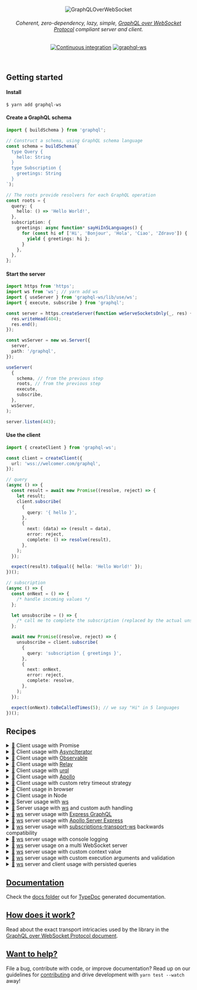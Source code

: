 <div align="center">
  <br />

![GraphQLOverWebSocket](https://user-images.githubusercontent.com/25294569/94527042-172dba00-023f-11eb-944b-88c0bd58a8d2.gif)

  <h6>Coherent, zero-dependency, lazy, simple, <a href="PROTOCOL.md">GraphQL over WebSocket Protocol</a> compliant server and client.</h6>

[![Continuous integration](https://github.com/enisdenjo/graphql-ws/workflows/Continuous%20integration/badge.svg)](https://github.com/enisdenjo/graphql-ws/actions?query=workflow%3A%22Continuous+integration%22) [![graphql-ws](https://img.shields.io/npm/v/graphql-ws.svg?label=graphql-ws&logo=npm)](https://www.npmjs.com/package/graphql-ws)

  <br />
</div>

## Getting started

#### Install

```shell
$ yarn add graphql-ws
```

#### Create a GraphQL schema

```ts
import { buildSchema } from 'graphql';

// Construct a schema, using GraphQL schema language
const schema = buildSchema(`
  type Query {
    hello: String
  }
  type Subscription {
    greetings: String
  }
`);

// The roots provide resolvers for each GraphQL operation
const roots = {
  query: {
    hello: () => 'Hello World!',
  },
  subscription: {
    greetings: async function* sayHiIn5Languages() {
      for (const hi of ['Hi', 'Bonjour', 'Hola', 'Ciao', 'Zdravo']) {
        yield { greetings: hi };
      }
    },
  },
};
```

#### Start the server

```ts
import https from 'https';
import ws from 'ws'; // yarn add ws
import { useServer } from 'graphql-ws/lib/use/ws';
import { execute, subscribe } from 'graphql';

const server = https.createServer(function weServeSocketsOnly(_, res) {
  res.writeHead(404);
  res.end();
});

const wsServer = new ws.Server({
  server,
  path: '/graphql',
});

useServer(
  {
    schema, // from the previous step
    roots, // from the previous step
    execute,
    subscribe,
  },
  wsServer,
);

server.listen(443);
```

#### Use the client

```ts
import { createClient } from 'graphql-ws';

const client = createClient({
  url: 'wss://welcomer.com/graphql',
});

// query
(async () => {
  const result = await new Promise((resolve, reject) => {
    let result;
    client.subscribe(
      {
        query: '{ hello }',
      },
      {
        next: (data) => (result = data),
        error: reject,
        complete: () => resolve(result),
      },
    );
  });

  expect(result).toEqual({ hello: 'Hello World!' });
})();

// subscription
(async () => {
  const onNext = () => {
    /* handle incoming values */
  };

  let unsubscribe = () => {
    /* call me to complete the subscription (replaced by the actual unsubscribe in the promise below) */
  };

  await new Promise((resolve, reject) => {
    unsubscribe = client.subscribe(
      {
        query: 'subscription { greetings }',
      },
      {
        next: onNext,
        error: reject,
        complete: resolve,
      },
    );
  });

  expect(onNext).toBeCalledTimes(5); // we say "Hi" in 5 languages
})();
```

## Recipes

<details id="promise">
<summary><a href="#promise">🔗</a> Client usage with Promise</summary>

```ts
import { createClient, SubscribePayload } from 'graphql-ws';

const client = createClient({
  url: 'wss://hey.there/graphql',
});

async function execute<T>(payload: SubscribePayload) {
  return new Promise<T>((resolve, reject) => {
    let result: T;
    client.subscribe<T>(payload, {
      next: (data) => (result = data),
      error: reject,
      complete: () => resolve(result),
    });
  });
}

// use
(async () => {
  try {
    const result = await execute({
      query: '{ hello }',
    });
    // complete
    // next = result = { data: { hello: 'Hello World!' } }
  } catch (err) {
    // error
  }
})();
```

</details>

<details id="async-iterator">
<summary><a href="#async-iterator">🔗</a> Client usage with <a href="https://developer.mozilla.org/en-US/docs/Web/JavaScript/Reference/Global_Objects/Symbol/asyncIterator">AsyncIterator</a></summary>

```ts
import { createClient, SubscribePayload } from 'graphql-ws';

const client = createClient({
  url: 'wss://iterators.ftw/graphql',
});

function subscribe<T>(payload: SubscribePayload): AsyncIterableIterator<T> {
  let deferred: {
    resolve: (done: boolean) => void;
    reject: (err: unknown) => void;
  } | null = null;
  const pending: T[] = [];
  let throwMe: unknown = null,
    done = false;
  const dispose = client.subscribe<T>(payload, {
    next: (data) => {
      pending.push(data);
      deferred?.resolve(false);
    },
    error: (err) => {
      throwMe = err;
      deferred?.reject(throwMe);
    },
    complete: () => {
      done = true;
      deferred?.resolve(true);
    },
  });
  return {
    [Symbol.asyncIterator]() {
      return this;
    },
    async next() {
      if (done) return { done: true, value: undefined };
      if (throwMe) throw throwMe;
      if (pending.length) return { value: pending.shift()! };
      return (await new Promise<boolean>(
        (resolve, reject) => (deferred = { resolve, reject }),
      ))
        ? { done: true, value: undefined }
        : { value: pending.shift()! };
    },
    async return() {
      dispose();
      return { done: true, value: undefined };
    },
  };
}

(async () => {
  const subscription = subscribe({
    query: 'subscription { greetings }',
  });
  // subscription.return() to dispose

  for await (const result of subscription) {
    // next = result = { data: { greetings: 5x } }
  }
  // complete
})();
```

</details>

<details id="observable">
<summary><a href="#observable">🔗</a> Client usage with <a href="https://github.com/tc39/proposal-observable">Observable</a></summary>

```ts
import { Observable } from 'relay-runtime';
// or
import { Observable } from '@apollo/client';
// or
import { Observable } from 'rxjs';
// or
import Observable from 'zen-observable';
// or any other lib which implements Observables as per the ECMAScript proposal: https://github.com/tc39/proposal-observable

const client = createClient({
  url: 'wss://graphql.loves/observables',
});

function toObservable(operation) {
  return new Observable((observer) =>
    client.subscribe(operation, {
      next: (data) => observer.next(data),
      error: (err) => observer.error(err),
      complete: () => observer.complete(),
    }),
  );
}

const observable = toObservable({ query: `subscription { ping }` });

const subscription = observable.subscribe({
  next: (data) => {
    expect(data).toBe({ data: { ping: 'pong' } });
  },
});

// ⏱

subscription.unsubscribe();
```

</details>

<details id="relay">
<summary><a href="#relay">🔗</a> Client usage with <a href="https://relay.dev">Relay</a></summary>

```ts
import { GraphQLError } from 'graphql';
import {
  Network,
  Observable,
  RequestParameters,
  Variables,
} from 'relay-runtime';
import { createClient } from 'graphql-ws';

const subscriptionsClient = createClient({
  url: 'wss://i.love/graphql',
  connectionParams: () => {
    const session = getSession();
    if (!session) {
      return {};
    }
    return {
      Authorization: `Bearer ${session.token}`,
    };
  },
});

// yes, both fetch AND subscribe handled in one implementation
function fetchOrSubscribe(operation: RequestParameters, variables: Variables) {
  return Observable.create((sink) => {
    if (!operation.text) {
      return sink.error(new Error('Operation text cannot be empty'));
    }
    return subscriptionsClient.subscribe(
      {
        operationName: operation.name,
        query: operation.text,
        variables,
      },
      {
        ...sink,
        error: (err) => {
          if (err instanceof Error) {
            sink.error(err);
          } else if (err instanceof CloseEvent) {
            sink.error(
              new Error(
                `Socket closed with event ${err.code}` + err.reason
                  ? `: ${err.reason}` // reason will be available on clean closes
                  : '',
              ),
            );
          } else {
            sink.error(
              new Error(
                (err as GraphQLError[])
                  .map(({ message }) => message)
                  .join(', '),
              ),
            );
          }
        },
      },
    );
  });
}

export const network = Network.create(fetchOrSubscribe, fetchOrSubscribe);
```

</details>

<details id="urql">
<summary><a href="#urql">🔗</a> Client usage with <a href="https://formidable.com/open-source/urql/">urql</a></summary>

```ts
import { createClient, defaultExchanges, subscriptionExchange } from 'urql';
import { createClient as createWSClient } from 'graphql-ws';

const wsClient = createWSClient({
  url: 'wss://its.urql/graphql',
});

const client = createClient({
  url: '/graphql',
  exchanges: [
    ...defaultExchanges,
    subscriptionExchange({
      forwardSubscription(operation) {
        return {
          subscribe: (sink) => {
            const dispose = wsClient.subscribe(operation, sink);
            return {
              unsubscribe: dispose,
            };
          },
        };
      },
    }),
  ],
});
```

</details>

<details id="apollo-client">
<summary><a href="#apollo-client">🔗</a> Client usage with <a href="https://www.apollographql.com">Apollo</a></summary>

```typescript
import { ApolloLink, Operation, FetchResult, Observable } from '@apollo/client';
import { print, GraphQLError } from 'graphql';
import { createClient, ClientOptions, Client } from 'graphql-ws';

class WebSocketLink extends ApolloLink {
  private client: Client;

  constructor(options: ClientOptions) {
    super();
    this.client = createClient(options);
  }

  public request(operation: Operation): Observable<FetchResult> {
    return new Observable((sink) => {
      return this.client.subscribe<FetchResult>(
        { ...operation, query: print(operation.query) },
        {
          next: sink.next.bind(sink),
          complete: sink.complete.bind(sink),
          error: (err) => {
            if (err instanceof Error) {
              sink.error(err);
            } else if (err instanceof CloseEvent) {
              sink.error(
                new Error(
                  `Socket closed with event ${err.code}` + err.reason
                    ? `: ${err.reason}` // reason will be available on clean closes
                    : '',
                ),
              );
            } else {
              sink.error(
                new Error(
                  (err as GraphQLError[])
                    .map(({ message }) => message)
                    .join(', '),
                ),
              );
            }
          },
        },
      );
    });
  }
}

const link = new WebSocketLink({
  url: 'wss://where.is/graphql',
  connectionParams: () => {
    const session = getSession();
    if (!session) {
      return {};
    }
    return {
      Authorization: `Bearer ${session.token}`,
    };
  },
});
```

</details>

<details id="retry-strategy">
<summary><a href="#retry-strategy">🔗</a> Client usage with custom retry timeout strategy</summary>

```typescript
import { createClient } from 'graphql-ws';
import { waitForHealthy } from 'my-servers';

const url = 'wss://i.want.retry/control/graphql';

const client = createClient({
  url,
  retryWait: async function waitForServerHealthyBeforeRetry() {
    // if you have a server healthcheck, you can wait for it to become
    // healthy before retrying after an abrupt disconnect (most commonly a restart)
    await waitForHealthy(url);

    // after the server becomes ready, wait for a second + random 0-3s timeout
    // (avoid DDoSing yourself) and try connecting again
    await new Promise((resolve) =>
      setTimeout(resolve, 1000 + Math.random() * 3000),
    );
  },
});
```

</details>

<details id="browser">
<summary><a href="#browser">🔗</a> Client usage in browser</summary>

```html
<!DOCTYPE html>
<html>
  <head>
    <meta charset="utf-8" />
    <title>GraphQL over WebSocket</title>
    <script
      type="text/javascript"
      src="https://unpkg.com/graphql-ws/umd/graphql-ws.min.js"
    ></script>
  </head>
  <body>
    <script type="text/javascript">
      const client = graphqlWs.createClient({
        url: 'wss://umdfor.the/win/graphql',
      });

      // consider other recipes for usage inspiration
    </script>
  </body>
</html>
```

</details>

<details id="node-client">
<summary><a href="#node-client">🔗</a> Client usage in Node</summary>

```ts
const ws = require('ws'); // yarn add ws
const Crypto = require('crypto');
const { createClient } = require('graphql-ws');

const client = createClient({
  url: 'wss://no.browser/graphql',
  webSocketImpl: ws,
  /**
   * Generates a v4 UUID to be used as the ID.
   * Reference: https://stackoverflow.com/a/2117523/709884
   */
  generateID: () =>
    ([1e7] + -1e3 + -4e3 + -8e3 + -1e11).replace(/[018]/g, (c) =>
      (c ^ (Crypto.randomBytes(1)[0] & (15 >> (c / 4)))).toString(16),
    ),
});

// consider other recipes for usage inspiration
```

</details>

<details id="ws">
<summary><a href="#ws">🔗</a> Server usage with <a href="https://github.com/websockets/ws">ws</a></summary>

```ts
// minimal version of `import { useServer } from 'graphql-ws/lib/use/ws';`

import https from 'https';
import ws from 'ws'; // yarn add ws
import { makeServer } from 'graphql-ws';
import { execute, subscribe } from 'graphql';
import { schema } from 'my-graphql-schema';

// create https server
const server = https.createServer(function weServeSocketsOnly(_, res) {
  res.writeHead(404);
  res.end();
});

// make
const gqlServer = makeServer({
  schema,
  execute,
  subscribe,
});

// create websocket server
const wsServer = new ws.Server({
  server,
  path: '/graphql',
});

// implement
wsServer.on('connection', (socket, request) => {
  // a new socket opened, let graphql-ws take over
  const closed = gqlServer.opened(
    {
      protocol: socket.protocol, // will be validated
      send: (data) =>
        new Promise((resolve, reject) => {
          socket.send(data, (err) => (err ? reject(err) : resolve()));
        }), // control your data flow by timing the promise resole
      close: (code, reason) => socket.close(code, reason), // there are protocol standard closures
      onMessage: (cb) =>
        socket.on('message', async (event) => {
          try {
            // wait for the the operation to complete
            // - if query/mutation, waits for result
            // - if subscription, waits for complete
            await cb(event.toString());
          } catch (err) {
            // all errors that could be thrown during the
            // execution of operations, will be caught here
            socket.close(1011, err.message);
          }
        }),
    },
    // pass values to the `extra` field in the context
    { socket, request },
  );

  // notify server that the socket closed
  socket.once('close', (code, reason) => closed(code, reason));
});

server.listen(443);
```

</details>

<details id="ws-auth-handling">
<summary><a href="#ws-auth-handling">🔗</a> Server usage with <a href="https://github.com/websockets/ws">ws</a> and custom auth handling</summary>

```ts
// check extended implementation at `{ useServer } from 'graphql-ws/lib/use/ws'`

import http from 'http';
import https from 'https';
import ws from 'ws'; // yarn add ws
import { makeServer } from 'graphql-ws';
import { execute, subscribe } from 'graphql';
import { schema } from 'my-graphql-schema';
import { validate } from 'my-auth';

// extra in the context
interface Extra {
  readonly request: http.IncomingMessage;
}

// your custom auth
class Forbidden extends Error {}
function handleAuth(request: http.IncomingMessage) {
  // do your auth on every subscription connect
  const good = validate(request.headers['authorization']);
  // or const { iDontApprove } = session(request.cookies);
  if (!good) {
    // throw a custom error to be handled
    throw new Forbidden(':(');
  }
}

// create https server
const server = https.createServer(function weServeSocketsOnly(_, res) {
  res.writeHead(404);
  res.end();
});

// make graphql server
const gqlServer = makeServer<Extra>({
  schema,
  execute,
  subscribe,
  onConnect: async (ctx) => {
    // do your auth on every connect
    await handleAuth(ctx.extra.request);
  },
  onSubscribe: async (ctx) => {
    // or maybe on every subscribe
    await handleAuth(ctx.extra.request);
  },
  onNext: async (ctx) => {
    // haha why not on every result emission?
    await handleAuth(ctx.extra.request);
  },
});

// create websocket server
const wsServer = new ws.Server({
  server,
  path: '/graphql',
});

// implement
wsServer.on('connection', (socket, request) => {
  // you may even reject the connection without ever reaching the lib
  // return socket.close(4403, 'Forbidden');

  // pass the connection to graphql-ws
  const closed = gqlServer.opened(
    {
      protocol: socket.protocol, // will be validated
      send: (data) =>
        new Promise((resolve, reject) => {
          // control your data flow by timing the promise resolve
          socket.send(data, (err) => (err ? reject(err) : resolve()));
        }),
      close: (code, reason) => socket.close(code, reason), // for standard closures
      onMessage: (cb) => {
        socket.on('message', async (event) => {
          try {
            // wait for the the operation to complete
            // - if init message, waits for connect
            // - if query/mutation, waits for result
            // - if subscription, waits for complete
            await cb(event.toString());
          } catch (err) {
            // all errors that could be thrown during the
            // execution of operations, will be caught here
            if (err instanceof Forbidden) {
              // your magic
            } else {
              socket.close(1011, err.message);
            }
          }
        });
      },
    },
    // pass request to the extra
    { request },
  );

  // notify server that the socket closed
  socket.once('close', (code, reason) => closed(code, reason));
});

server.listen(443);
```

</details>

<details id="express">
<summary><a href="#express">🔗</a> <a href="https://github.com/websockets/ws">ws</a> server usage with <a href="https://github.com/graphql/express-graphql">Express GraphQL</a></summary>

```typescript
import https from 'https';
import ws from 'ws'; // yarn add ws
import express from 'express';
import { graphqlHTTP } from 'express-graphql';
import { useServer } from 'graphql-ws/lib/use/ws';
import { execute, subscribe } from 'graphql';
import { schema } from 'my-graphql-schema';

// create express and middleware
const app = express();
app.use('/graphql', graphqlHTTP({ schema }));

// create a http server using express
const server = https.createServer(app);

// create websocket server
const wsServer = new ws.Server({
  server,
  path: '/graphql',
});

app.listen(443, () => {
  useServer(
    {
      schema,
      execute,
      subscribe,
    },
    wsServer,
  );
});
```

</details>

<details id="apollo-server-express">
<summary><a href="#apollo-server-express">🔗</a> <a href="https://github.com/websockets/ws">ws</a> server usage with <a href="https://github.com/apollographql/apollo-server/tree/main/packages/apollo-server-express">Apollo Server Express</a></summary>

```typescript
import https from 'https';
import express from 'express';
import { ApolloServer } from 'apollo-server-express';
import ws from 'ws'; // yarn add ws
import { useServer } from 'graphql-ws/lib/use/ws';
import { execute, subscribe } from 'graphql';
import { schema } from 'my-graphql-schema';

// create express
const app = express();

// create apollo server
const apolloServer = new ApolloServer({ schema });

// apply middleware
apolloServer.applyMiddleware({ app });

// create a http server using express
const server = https.createServer(app);

// create websocket server
const wsServer = new ws.Server({
  server,
  path: '/graphql',
});

app.listen(443, () => {
  useServer(
    {
      schema,
      execute,
      subscribe,
    },
    wsServer,
  );
});
```

</details>

<details id="ws-backwards-compat">
<summary><a href="#ws-backwards-compat">🔗</a> <a href="https://github.com/websockets/ws">ws</a> server usage with <a href="https://github.com/apollographql/subscriptions-transport-ws">subscriptions-transport-ws</a> backwards compatibility</summary>

```ts
import https from 'https';
import ws from 'ws'; // yarn add ws
import { execute, subscribe } from 'graphql';
import { GRAPHQL_TRANSPORT_WS_PROTOCOL } from 'graphql-ws';
import { useServer } from 'graphql-ws/lib/use/ws';
import { SubscriptionServer, GRAPHQL_WS } from 'subscriptions-transport-ws';
import { schema } from 'my-graphql-schema';

// graphql-ws
const graphqlWs = new ws.Server({ noServer: true });
useServer(
  {
    schema,
    execute,
    subscribe,
  },
  graphqlWs,
);

// subscriptions-transport-ws
const subTransWs = new ws.Server({ noServer: true });
SubscriptionServer.create(
  {
    schema,
    execute,
    subscribe,
  },
  subTransWs,
);

// create https server
const server = https.createServer(function weServeSocketsOnly(_, res) {
  res.writeHead(404);
  res.end();
});

// listen for upgrades and delegate requests according to the WS subprotocol
server.on('upgrade', (req, socket, head) => {
  // extract websocket subprotocol from header
  const protocol = req.headers['sec-websocket-protocol'];
  const protocols = Array.isArray(protocol)
    ? protocol
    : protocol?.split(',').map((p) => p.trim());

  // decide which websocket server to use
  const wss =
    protocols?.includes(GRAPHQL_WS) && // subscriptions-transport-ws subprotocol
    !protocols.includes(GRAPHQL_TRANSPORT_WS_PROTOCOL) // graphql-ws subprotocol
      ? subTransWs
      : // graphql-ws will welcome its own subprotocol and
        // gracefully reject invalid ones. if the client supports
        // both transports, graphql-ws will prevail
        graphqlWs;
  wss.handleUpgrade(req, socket, head, (ws) => {
    wss.emit('connection', ws, req);
  });
});
```

</details>

<details id="logging">
<summary><a href="#logging">🔗</a> <a href="https://github.com/websockets/ws">ws</a> server usage with console logging</summary>

```typescript
import https from 'https';
import { execute, subscribe } from 'graphql';
import ws from 'ws'; // yarn add ws
import { useServer } from 'graphql-ws/lib/use/ws';
import { schema } from 'my-graphql-schema';

const server = https.createServer(function weServeSocketsOnly(_, res) {
  res.writeHead(404);
  res.end();
});

const wsServer = new ws.Server({
  server,
  path: '/graphql',
});

useServer(
  {
    schema,
    onConnect: (ctx) => {
      console.log('Connect', ctx);
    },
    onSubscribe: (ctx, msg) => {
      console.log('Subscribe', { ctx, msg });
    },
    onNext: (ctx, msg, args, result) => {
      console.debug('Next', { ctx, msg, args, result });
    },
    onError: (ctx, msg, errors) => {
      console.error('Error', { ctx, msg, errors });
    },
    onComplete: (ctx, msg) => {
      console.log('Complete', { ctx, msg });
    },
  },
  wsServer,
);

server.listen(443);
```

</details>

<details id="multi-ws">
<summary><a href="#multi-ws">🔗</a> <a href="https://github.com/websockets/ws">ws</a> server usage on a multi WebSocket server</summary>

```typescript
import https from 'https';
import ws from 'ws'; // yarn add ws
import url from 'url';
import { execute, subscribe } from 'graphql';
import { createClient } from 'graphql-ws';
import { useServer } from 'graphql-ws/lib/use/ws';
import { schema } from 'my-graphql-schema';

const server = https.createServer(function weServeSocketsOnly(_, res) {
  res.writeHead(404);
  res.end();
});

/**
 * Two websocket servers on different paths:
 * - `/wave` sends out waves
 * - `/graphql` serves graphql
 */
const waveWS = new ws.Server({ noServer: true });
const graphqlWS = new ws.Server({ noServer: true });

// delegate upgrade requests to relevant destinations
server.on('upgrade', (request, socket, head) => {
  const pathname = url.parse(request.url).pathname;

  if (pathname === '/wave') {
    waveWS.handleUpgrade(request, socket, head, (client) => {
      waveWS.emit('connection', client, request);
    });
  } else if (pathname === '/graphql') {
    graphqlWS.handleUpgrade(request, socket, head, (client) => {
      graphqlWS.emit('connection', client, request);
    });
  } else {
    socket.destroy();
  }
});

// wave on connect
waveWS.on('connection', (socket) => {
  socket.send('🌊');
});

// serve graphql
useServer(
  {
    schema,
    execute,
    subscribe,
  },
  graphqlWS,
);

server.listen(443);
```

</details>

<details id="context">
<summary><a href="#context">🔗</a> <a href="https://github.com/websockets/ws">ws</a> server usage with custom context value</summary>

```typescript
import { validate, execute, subscribe } from 'graphql';
import ws from 'ws'; // yarn add ws
import { useServer } from 'graphql-ws/lib/use/ws';
import { schema, roots, getDynamicContext } from 'my-graphql';

useServer(
  {
    context: (ctx, msg, args) => {
      return getDynamicContext(ctx, msg, args);
    }, // or static context by supplying the value direcly
    schema,
    roots,
    execute,
    subscribe,
  },
  wsServer,
);
```

</details>

<details id="custom-exec">
<summary><a href="#custom-exec">🔗</a> <a href="https://github.com/websockets/ws">ws</a> server usage with custom execution arguments and validation</summary>

```typescript
import { parse, validate, execute, subscribe } from 'graphql';
import ws from 'ws'; // yarn add ws
import { useServer } from 'graphql-ws/lib/use/ws';
import { schema, myValidationRules } from 'my-graphql';

useServer(
  {
    execute,
    subscribe,
    onSubscribe: (ctx, msg) => {
      const args = {
        schema,
        operationName: msg.payload.operationName,
        document: parse(msg.payload.query),
        variableValues: msg.payload.variables,
      };

      // dont forget to validate when returning custom execution args!
      const errors = validate(args.schema, args.document, myValidationRules);
      if (errors.length > 0) {
        return errors; // return `GraphQLError[]` to send `ErrorMessage` and stop subscription
      }

      return args;
    },
  },
  wsServer,
);
```

</details>

<details id="persisted">
<summary><a href="#persisted">🔗</a> <a href="https://github.com/websockets/ws">ws</a> server and client usage with persisted queries</summary>

```typescript
// 🛸 server

import { parse, execute, subscribe } from 'graphql';
import ws from 'ws'; // yarn add ws
import { useServer } from 'graphql-ws/lib/use/ws';
import { schema } from 'my-graphql-schema';

// a unique GraphQL execution ID used for representing
// a query in the persisted queries store. when subscribing
// you should use the `SubscriptionPayload.query` to transmit the id
type QueryID = string;

const queriesStore: Record<QueryID, ExecutionArgs> = {
  iWantTheGreetings: {
    schema, // you may even provide different schemas in the queries store
    document: parse('subscription Greetings { greetings }'),
  },
};

const wsServer = new ws.Server({
  server,
  path: '/graphql',
});

useServer(
  {
    execute,
    subscribe,
    onSubscribe: (_ctx, msg) => {
      const query = queriesStore[msg.payload.query];
      if (!query) {
        // for extra security you only allow the queries from the store
        throw new Error('404: Query Not Found');
      }
      return {
        ...query,
        variableValues: msg.payload.variables, // use the variables from the client
      };
    },
  },
  wsServer,
);
```

```typescript
// 📺 client

import { createClient } from 'graphql-ws';

const client = createClient({
  url: 'wss://persisted.graphql/queries',
});

(async () => {
  const onNext = () => {
    /**/
  };

  await new Promise((resolve, reject) => {
    client.subscribe(
      {
        query: 'iWantTheGreetings',
      },
      {
        next: onNext,
        error: reject,
        complete: resolve,
      },
    );
  });

  expect(onNext).toBeCalledTimes(5); // greetings in 5 languages
})();
```

</details>

## [Documentation](docs/)

Check the [docs folder](docs/) out for [TypeDoc](https://typedoc.org) generated documentation.

## [How does it work?](PROTOCOL.md)

Read about the exact transport intricacies used by the library in the [GraphQL over WebSocket Protocol document](PROTOCOL.md).

## [Want to help?](CONTRIBUTING.md)

File a bug, contribute with code, or improve documentation? Read up on our guidelines for [contributing](CONTRIBUTING.md) and drive development with `yarn test --watch` away!
